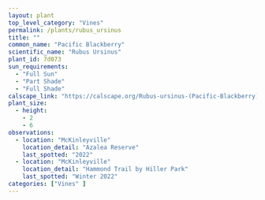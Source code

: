 ```yaml
---
layout: plant                                                              
top_level_category: "Vines"
permalink: /plants/rubus_ursinus
title: ""
common_name: "Pacific Blackberry"
scientific_name: "Rubus Ursinus"
plant_id: 7d073
sun_requirements:
  - "Full Sun"
  - "Part Shade"
  - "Full Shade"
calscape_link: "https://calscape.org/Rubus-ursinus-(Pacific-Blackberry)"
plant_size:
  - height: 
    - 2
    - 6
observations: 
  - location: "McKinleyville"
    location_detail: "Azalea Reserve"
    last_spotted: "2022"
  - location: "McKinleyville"
    location_detail: "Hammond Trail by Hiller Park" 
    last_spotted: "Winter 2022"
categories: ["Vines" ]
---
```


